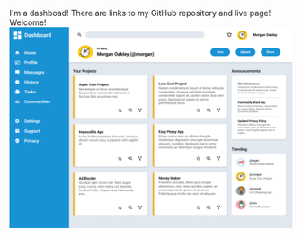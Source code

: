 I'm a dashboad! There are links to my GitHub repository and live page! Welcome!<br>
![design file](img/dashboard-project.png)
